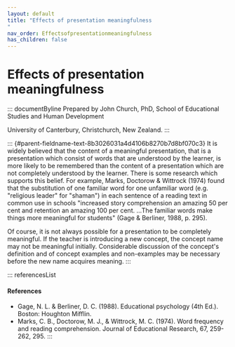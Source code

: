 ```yaml
---
layout: default
title: "Effects of presentation meaningfulness 
"
nav_order: Effectsofpresentationmeaningfulness
has_children: false
---
```

# Effects of presentation meaningfulness 


::: documentByline
Prepared by John Church, PhD, School of Educational Studies and Human
Development

University of Canterbury, Christchurch, New Zealand.
:::

::: {#parent-fieldname-text-8b3026031a4d4106b8270b7d8bf070c3}
It is widely believed that the content of a meaningful presentation,
that is a presentation which consist of words that are understood by the
learner, is more likely to be remembered than the content of a
presentation which are not completely understood by the learner. There
is some research which supports this belief. For example, Marks,
Doctorow & Wittrock (1974) found that the substitution of one familiar
word for one unfamiliar word (e.g. \"religious leader\" for \"shaman\")
in each sentence of a reading text in common use in schools \"increased
story comprehension an amazing 50 per cent and retention an amazing 100
per cent. \...The familiar words make things more meaningful for
students\" (Gage & Berliner, 1988, p. 295).

Of course, it is not always possible for a presentation to be completely
meaningful. If the teacher is introducing a new concept, the concept
name may not be meaningful initially. Considerable discussion of the
concept's definition and of concept examples and non-examples may be
necessary before the new name acquires meaning.
:::

::: referencesList
#### References

-   Gage, N. L. & Berliner, D. C. (1988). Educational psychology (4th
    Ed.). Boston: Houghton Mifflin.
-   Marks, C. B., Doctorow, M. J., & Wittrock, M. C. (1974). Word
    frequency and reading comprehension. Journal of Educational
    Research, 67, 259-262, 295.
:::
